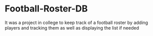 # Football-Roster-DB
It was a project in college to keep track of a football roster by adding players and tracking them as well as displaying the list if needed
